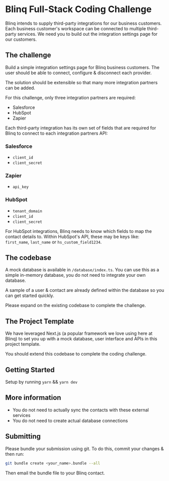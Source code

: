 # Blinq Full-Stack Coding Challenge

Blinq intends to supply third-party integrations for our business customers. Each business customer's workspace can be connected to multiple third-party services. We need you to build out the integration settings page for our customers.

## The challenge

Build a simple integration settings page for Blinq business customers. The user should be able to connect, configure & disconnect each provider.

The solution should be extensible so that many more integration partners can be added.

For this challenge, only three integration partners are required:

- Salesforce
- HubSpot
- Zapier

Each third-party integration has its own set of fields that are required for Blinq to connect to each integration partners API:

### Salesforce

- `client_id`
- `client_secret`

### Zapier

- `api_key`

### HubSpot

- `tenant_domain`
- `client_id`
- `client_secret`

For HubSpot integrations, Blinq needs to know which fields to map the contact details to. Within HubSpot's API, these may be keys like: `first_name`, `last_name` or `hs_custom_field1234`.

## The codebase

A mock database is available in `/database/index.ts`. You can use this as a simple in-memory database, you do not need to integrate your own database.

A sample of a user & contact are already defined within the database so you can get started quickly.

Please expand on the existing codebase to complete the challenge.

## The Project Template

We have leveraged Next.js (a popular framework we love using here at Blinq) to set you up with a mock database, user interface and APIs in this project template.

You should extend this codebase to complete the coding challenge.

## Getting Started

Setup by running `yarn` && `yarn dev`

## More information

- You do not need to actually sync the contacts with these external services
- You do not need to create actual database connections

## Submitting

Please bundle your submission using git. To do this, commit your changes & then run:

```bash
git bundle create <your_name>.bundle --all
```

Then email the bundle file to your Blinq contact.
